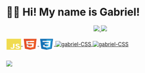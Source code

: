 # 🖖🏻  Hi! My name is Gabriel!

 <div align="center">
  <a href="https://github.com/ggoncalvesdev">
  <img height="150em" src="https://github-readme-stats.vercel.app/api?username=ggoncalvesdev&show_icons=true&theme=dark&include_all_commits=true&count_private=true"/>
  <img height="150em" src="https://github-readme-stats.vercel.app/api/top-langs/?username=ggoncalvesdev&layout=compact&langs_count=7&theme=gruvbox"/>
 </div>
  
 <div style="display: inline_block"><br>
  <img align="center" alt="gabriel-Js" height="30" width="40" src="https://raw.githubusercontent.com/devicons/devicon/master/icons/javascript/javascript-plain.svg">
  <img align="center" alt="gabriel-HTML" height="30" width="40" src="https://raw.githubusercontent.com/devicons/devicon/master/icons/html5/html5-original.svg">
  <img align="center" alt="gabriel-CSS" height="30" width="40" src="https://raw.githubusercontent.com/devicons/devicon/master/icons/css3/css3-original.svg">
  <img align="center" alt="gabriel-CSS" height="30" width="40" src="https://cdn.jsdelivr.net/gh/devicons/devicon/icons/java/java-original.svg" />
  <img align="center" alt="gabriel-CSS" height="30" width="40" src="https://cdn.jsdelivr.net/gh/devicons/devicon/icons/spring/spring-original.svg" />    
</div>
  
  ## 
 
<div>
  <a href="https://www.linkedin.com/in/gabriel-josé-gonçalves" target="_blank"><img src="https://img.shields.io/badge/-LinkedIn-%230077B5?style=for-the-                badge&logo=linkedin&logoColor=white" target="_blank"></a> 
</div> 

